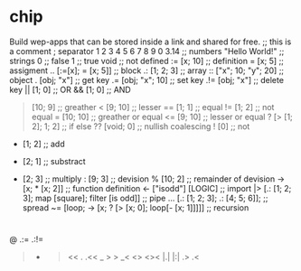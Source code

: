 # chip

Build wep-apps that can be stored inside a link and shared for free.
;; this is a comment
; separator
1 2 3 4 5 6 7 8 9 0 3.14 ;; numbers
"Hello World!" ;; strings
0 ;; false
1 ;; true
void ;; not defined
:= [x; 10] ;; definition
= [x; 5] ;; assigment
.. [:=[x]; = [x; 5]] ;; block
.: [1; 2; 3] ;; array
:: ["x"; 10; "y"; 20] ;; object
. [obj; "x"] ;; get key
.= [obj; "x"; 10] ;; set key
.!= [obj; "x"] ;; delete key
|| [1; 0] ;; OR
&& [1; 0] ;; AND

> [10; 9] ;; greather
> < [9; 10] ;; lesser
> == [1; 1] ;; equal
> != [1; 2] ;; not equal
> = [10; 10] ;; greather or equal
> <= [9; 10] ;; lesser or equal
> ? [> [1; 2]; 1; 2] ;; if else
> ?? [void; 0] ;; nullish coalescing
> ! [0] ;; not

- [1; 2] ;; add

* [2; 1] ;; substract

- [2; 3] ;; multiply
  : [9; 3] ;; devision
  % [10; 2] ;; remainder of devision
  -> [x; \* [x; 2]] ;; function definition
  <- ["isodd"] [LOGIC] ;; import
  |> [.: [1; 2; 3]; map [square]; filter [is odd]] ;; pipe
  ... [.: [1; 2; 3]; .: [4; 5; 6]]; ;; spread
  ~= [loop; -> [x; ? [> [x; 0]; loop[- [x; 1]]]]] ;; recursion

#

@
.:=
.:!=

> - > <<
>   > .
>   > .<<
>   > \_ > > \_<
>   > <>
>   > <><
>   > |.|
>   > |:|
>   > .>
>   > .<
